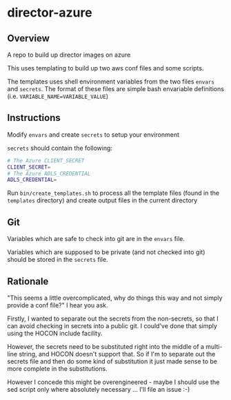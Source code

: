 # director-azure 
## Overview
A repo to build up director images on azure

This uses templating to build up two aws conf files and some scripts.

The templates uses shell environment variables from the two files `envars` and `secrets`. The format of these files are simple bash
envariable definitions (i.e. `VARIABLE_NAME=VARIABLE_VALUE`)

## Instructions
Modify `envars` and create `secrets` to setup your environment

`secrets` should contain the following:

```sh
# The Azure CLIENT_SECRET
CLIENT_SECRET=
# The Azure ADLS_CREDENTIAL
ADLS_CREDENTIAL=
```

Run `bin/create_templates.sh` to process all the template files (found in the `templates` directory) and create output files in the current directory

## Git
Variables which are safe to check into git are in the `envars` file.

Variables which are supposed to be private (and not checked into git) should be stored in the `secrets` file.

## Rationale
"This seems a little overcomplicated, why do things this way and not simply provide a conf file?" I hear you ask.

Firstly, I wanted to separate out the secrets from the non-secrets, so that I can avoid checking in secrets into a public git. I could've done that simply using the HOCON include facility. 

However, the secrets need to be substituted right into the middle of a multi-line string, and HOCON doesn't support that. So if I'm to separate out the secrets file and then do some kind of substitution it just made sense to be more complete in the substitutions.

However I concede this might be overengineered - maybe I should use the sed script only where absolutely necessary ... I'll file an issue :-)
